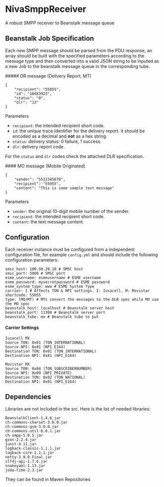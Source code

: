 NivaSmppReceiver
================

A robust SMPP receiver to Beanstalk message queue


## Beanstalk Job Specification
Each new SMPP message should be parsed from the PDU response, an array should be built with the specified parameters according to the message type and then converted into a valid JSON string to be inputed as a new Job to the beanstalk message queue in the corresponding tube.

##### DR message (Delivery Report, MT)

```
{
	"recipient": "55055",
	"id": "10483923",
	"status": "0",
	"dlr": "13"
}
```

Parameters

- `recipient`: the intended recipient short code.
- `id`: the unique trace identifier for the delivery report. it should be encoded as a decimal and **not** as a hex string.
- `status`: delivery status: 0 failure, 1 success.
- `dlr`: delivery report code.

For the `status` and `dlr` codes check the attached DLR specification.

#### MO message (Mobile Originated)

```
{
	"sender": "5512345678",
	"recipient": "55055",
	"content": "This is some sample text message"
}
```

Parameters

- `sender`: the original 10-digit mobile number of the sender.
- `recipient`: the intended recipient short code.
- `content`: the text message content.

## Configuration

Each receiver instance must be configured from a independent configuration file, for example `config.yml` and should include the following configuration parameters:

```
smsc_host: 100.50.20.10 # SMSC host
smsc_port: 5000 # SMSC port
esme_username: esmeusername # ESME username
esme_password: mysecretpassword # ESME password
esme_system_type: www # ESME System Type
carrier: I # Affects TON & NPI settings. I: Iusacell, M: Movistar
shortcode: 55055
type: (MO/MT) # MTs convert the messages to the DLR spec while MO use the MO spec
beanstalk_host: localhost # Beanstalk server host
beanstalk_port: 11300 # Beanstalk server port
beanstalk_tube: mo # Beanstalk tube to put
```

#### Carrier Settings

```
Iusacell MX
Source TON: 0x01 (TON_INTERNATIONAL)
Source NPI: 0x01 (NPI_E164)
Destination TON: 0x01 (TON_INTERNATIONAL)
Destination NPI: 0x01 (NPI_E164)

Movistar MX
Source TON: 0x04 (TON_SUBSCRIBERNUMBER)
Source NPI: 0x09 (NPI_PRIVATE)
Destination TON: 0x02 (TON_NATIONAL)
Destination NPI: 0x01 (NPI_E164)
```


## Dependencies

Libraries are not included in the src. Here is the list of needed libraries:

```
BeanstalkClient-1.4.6.jar
ch-commons-charset-3.0.0.jar
ch-commons-gsm-3.0.0.jar
ch-commons-util-6.0.1.jar
ch-smpp-5.0.5.jar
gson-2.2.4.jar
junit-4.11.jar
logback-classic-1.1.1.jar
logback-core-1.1.1.jar
netty-3.9.0.Final.jar
slf4j-api-1.7.6.jar
snakeyaml-1.13.jar
joda-time-2.3.jar
```

They can be found in Maven Repositories
